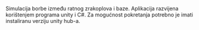 Simulacija borbe između ratnog zrakoplova i baze. 
Aplikacija razvijena korištenjem programa unity i C#. 
Za mogućnost pokretanja potrebno je imati instaliranu verziju unity hub-a.
